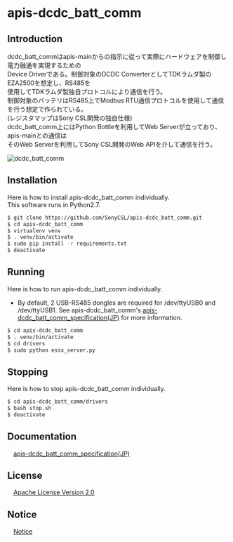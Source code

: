 # apis-dcdc_batt_comm

## Introduction
dcdc_batt_commはapis-mainからの指示に従って実際にハードウェアを制御し電力融通を実現するための  
Device Driverである。制御対象のDCDC ConverterとしてTDKラムダ製のEZA2500を想定し、RS485を  
使用してTDKラムダ製独自プロトコルにより通信を行う。  
制御対象のバッテリはRS485上でModbus RTU通信プロトコルを使用して通信を行う想定で作られている。   
(レジスタマップはSony CSL開発の独自仕様)  
dcdc_batt_comm上にはPython Bottleを利用してWeb Serverが立っており、apis-mainとの通信は  
そのWeb Serverを利用してSony CSL開発のWeb APIを介して通信を行う。  

![dcdc_batt_comm](https://user-images.githubusercontent.com/71874910/94906900-40b64200-04da-11eb-84b5-1134cd3d6b36.PNG)

## Installation

Here is how to install apis-dcdc_batt_comm individually.  
This software runs in Python2.7.  

```bash
$ git clone https://github.com/SonyCSL/apis-dcdc_batt_comm.git
$ cd apis-dcdc_batt_comm
$ virtualenv venv
$ . venv/bin/activate
$ sudo pip install -r requirements.txt
$ deactivate
```

## Running

Here is how to run apis-dcdc_batt_comm individually.  

* By default, 2 USB-RS485 dongles are required for /dev/ttyUSB0 and /dev/ttyUSB1.
  See apis-dcdc_batt_comm's [apis-dcdc_batt_comm_specification(JP)](https://github.com/SonyCSL/apis-dcdc_batt_comm/blob/master/doc/jp/apis-dcdc_batt_comm_specification.md) for more information.

```bash
$ cd apis-dcdc_batt_comm
$ . venv/bin/activate
$ cd drivers
$ sudo python essx_server.py
```

## Stopping
Here is how to stop apis-dcdc_batt_comm individually.  

```bash
$ cd apis-dcdc_batt_comm/drivers
$ bash stop.sh
$ deactivate
```


## Documentation
&emsp;[apis-dcdc_batt_comm_specification(JP)](https://github.com/SonyCSL/apis-dcdc_batt_comm/blob/master/doc/jp/apis-dcdc_batt_comm_specification.md)


## License
&emsp;[Apache License Version 2.0](https://github.com/oes-github/apis-dcdc_batt_comm/blob/master/LICENSE)


## Notice
&emsp;[Notice](https://github.com/oes-github/apis-dcdc_batt_comm/blob/master/NOTICE.md)
